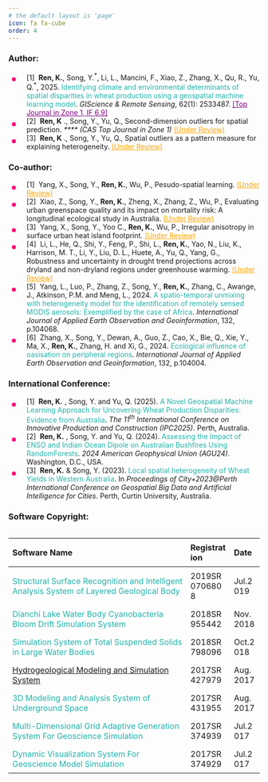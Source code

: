 ```yaml
---
# the default layout is 'page'
icon: fa fa-cube
order: 4
---
```


<!-- > Add Markdown syntax content to file `_tabs/about.md`{: .filepath } and it will show up on this page.
{: .prompt-tip } -->
<style>
.underview {
    text-decoration: underline;
    border-bottom: 0px;
    color: orange;
}

.paper_title{
    text-decoration: none;
    color: lightseagreen;
}

.post-tail-wrapper .post-meta a:not(:hover), .content a:not(.img-link) {
     border-bottom: 0px;
}

.accept {
    text-decoration: underline;
    color: purple;
}

i {
    color: 
}

ul ul,
ul ol,
ol ol,
ol ul {
	margin: .6rem 0 .6rem 1.7rem;
}

ul.disc li {
	display: list-item;
	list-style: none;
	padding: 0 0 0 .8rem;
	position: relative;
}

ul.disc li::before {
	content: "";
	display: inline-block;
	width: 8px;
	height: 8px;
	border-radius: 50%;
	background: #FF0077;
	position: absolute;
	left: -17px;
	top: 11px;
	vertical-align: middle;
}

/* .table-responsive {
	overflow-x: auto;
	-webkit-overflow-scrolling: touch;
} */

    .responsive-table {
        width: 100%;
        border-collapse: collapse;
        table-layout: auto; /* 自动布局 */
    }

    .responsive-table th, .responsive-table td {
        padding: 8px;
        text-align: left;
        word-break: break-word; /* 允许长单词换行 */
    }

    /* 让表格在小屏时横向滚动 */
    .table-wrapper {
        overflow-x: auto;
        -webkit-overflow-scrolling: touch;
    }

    /* 在手机端减小字体 */
    @media (max-width: 600px) {
        .responsive-table th, .responsive-table td {
            font-size: 14px;
        }
    }
</style>

<!-- 
<script>
document.addEventListener("DOMContentLoaded", function () {
    // Select all UL elements with the class "publication_list"
    document.querySelectorAll(".publication_list").forEach((ul) => {
        let count = 1; // Start numbering from 1 for each UL
        ul.querySelectorAll("li").forEach((li) => {
            li.innerHTML = `[${count}] ` + li.innerHTML;
            count++;
        });
    });
});
</script> -->

<h3>Author: </h3>
<ul class="disc publication_list">
    <li>[1] &nbsp;<b>Ren, K.</b>, Song, Y.<sup>*</sup>, Li, L., Mancini, F., Xiao, Z., Zhang, X., Qu, R., Yu,
    Q.<sup>*</sup>, 2025. <a href="https://doi.org/10.1080/15481603.2025.2533487" target="_blank" class="paper_title">Identifying
        climate and environmental determinants of spatial disparities in wheat production using a
        geospatial
        machine learning model</a>. <i>GIScience & Remote Sensing</i>, 62(1): 2533487.
    <span class="accept">[Top Journal in Zone 1, IF 6.9]</span>
    </li>
    <li>[2] &nbsp;<b>Ren, K</b> ., Song, Y., Yu, Q., Second-dimension outliers for spatial prediction.
        <i> **** (CAS Top Journal in Zone 1)</i>
        <span class="underview">(Under Review)</span>
    </li>
    <li>[3] &nbsp;<b>Ren, K</b> ., Song, Y., Yu, Q., Spatial outliers as a pattern measure for explaining
        heterogeneity.
        <span class="underview">(Under Review)</span>
    </li>
</ul>

<h3>Co-author: </h3>
<ul class="disc publication_list">
    <li>[1] &nbsp;Yang, X., Song, Y., <b>Ren, K.</b>, Wu, P., Pesudo-spatial learning. <span class="underview">(Under
            Review)</span></li>
    <li>[2] &nbsp;Xiao, Z., Song, Y., <b>Ren, K.</b>, Zheng, X., Zhang, Z., Wu, P., Evaluating urban greenspace
        quality and
        its impact on mortality risk: A longitudinal ecological study in Australia. <span
            class="underview">(Under
            Review)</span></li>
    <li>[3] &nbsp;Yang, X., Song, Y., Yoo C., <b>Ren, K.</b>, Wu, P., Irregular anisotropy in surface
        urban heat island footprint. <span class="underview">(Under Review)</span></li>
    <li>[4] &nbsp;Li, L., He, Q., Shi, Y., Feng, P., Shi, L., <b>Ren, K.</b>, Yao, N., Liu, K., Harrison, M. T., Li,
        Y., Liu,
        D. L., Huete, A., Yu, Q., Yang, G., Robustness and uncertainty in drought trend projections across
        dryland and non-dryland regions under greenhouse warming. <span class="underview">(Under
            Review)</span></li>
    <li>[5] &nbsp;Yang, L., Luo, P.,
        Zhang, Z., Song, Y., <b>Ren, K.</b>, Zhang, C., Awange, J.,
        Atkinson, P.M. and Meng, L., 2024.
        <a href="https://doi.org/10.1016/j.jag.2024.104068" target="_blank" class="paper_title">
            A spatio-temporal unmixing with heterogeneity model for the identification of remotely sensed
            MODIS aerosols: Exemplified by the case of Africa</a>.
        <i>International Journal of Applied Earth Observation and Geoinformation</i>, 132, p.104068.
    </li>
    <li>[6] &nbsp;Zhang, X., Song, Y., Dewan, A., Guo, Z., Cao, X., Bie, Q., Xie, Y., Ma, X., <b>Ren, K.</b>, Zhang,
        H. and Xi, G., 2024. <a href="https://doi.org/10.1016/j.jag.2024.104004" target="_blank"
             class="paper_title">Ecological influence of oasisation on peripheral regions</a>.
        <i>International Journal of Applied Earth Observation and Geoinformation</i>, 132, p.104004.
    </li>
</ul>

<h3>International Conference: </h3>
<ul class="disc publication_list">
    <li>[1] &nbsp;<b>Ren, K.</b> , Song, Y. and Yu, Q. (2025). <a href="https://ipcannual.com/" target="_blank"
            class="paper_title">A Novel Geospatial Machine Learning Approach for Uncovering
            Wheat Production Disparities: Evidence from Australia</a>. <i>The 11<sup>th</sup> International
            Conference
            on Innovative
            Production and Construction (IPC2025)</i>. Perth, Australia.
    </li>
    <li>[2] &nbsp;<b>Ren, K.</b> , Song, Y. and Yu, Q. (2024). <a
            href="https://agu.confex.com/agu/agu24/meetingapp.cgi/Paper/1760905" target="_blank"
            class="paper_title">Assessing the Impact of ENSO and Indian Ocean Dipole on Australian
            Bushfires Using RandomForests</a>. <i>2024 American Geophysical Union (AGU24)</i>. Washington,
        D.C., USA.
    </li>
    <li>[3] &nbsp;<b>Ren, K.</b> & Song, Y. (2023). <a href="https://yongzesong.com/cityplus-2023-proceedings/"
            target="_blank" class="paper_title">Local spatial heterogeneity of Wheat Yields in
            Western Australia</a>.
        In <i>Proceedings of City+2023@Perth International Conference on Geospatial Big Data and Artificial
            Intelligence for Cities</i>. Perth, Curtin University, Australia.
    </li>
</ul>

<h3>Software Copyright: </h3>
<div class="table-wrapper">
    <table class="responsive-table">
        <thead>
            <tr>
                <th>Software Name</th>
                <th>Registration</th>
                <th>Date</th>
            </tr>
        </thead>
        <tbody>
            <tr>
                <td><a href="https://cv.renkaigis.cn/images/SoftwareCopyright/4_GeologicalStructure.jpg" target="_blank" class="paper_title">
                    Structural Surface Recognition and Intelligent Analysis System of Layered Geological Body
                </a></td>
                <td>2019SR0706808</td>
                <td>Jul.2019</td>
            </tr>
            <tr>
                <td><a href="https://cv.renkaigis.cn/images/SoftwareCopyright/1_CBBMSystem.jpg" target="_blank" class="paper_title">
                    Dianchi Lake Water Body Cyanobacteria Bloom Drift Simulation System
                </a></td>
                <td>2018SR955442</td>
                <td>Nov.2018</td>
            </tr>
            <tr>
                <td><a href="https://cv.renkaigis.cn/images/SoftwareCopyright/3_LargeWaterSystem.jpg" target="_blank" class="paper_title">
                    Simulation System of Total Suspended Solids in Large Water Bodies
                </a></td>
                <td>2018SR798096</td>
                <td>Oct.2018</td>
            </tr>
            <tr>
                <td><a href="https://cv.renkaigis.cn/images/SoftwareCopyright/3_HydroMSystem.jpg" target="_blank">
                    Hydrogeological Modeling and Simulation System
                </a></td>
                <td>2017SR427979</td>
                <td>Aug.2017</td>
            </tr>
            <tr>
                <td><a href="https://cv.renkaigis.cn/images/SoftwareCopyright/2_TMASystem.jpg" target="_blank" class="paper_title">
                    3D Modeling and Analysis System of Underground Space
                </a></td>
                <td>2017SR431955</td>
                <td>Aug.2017</td>
            </tr>
            <tr>
                <td><a href="https://cv.renkaigis.cn/images/SoftwareCopyright/5_Geo_Grid_System.jpg" target="_blank" class="paper_title">
                    Multi-Dimensional Grid Adaptive Generation System For Geoscience Simulation
                </a></td>
                <td>2017SR374939</td>
                <td>Jul.2017</td>
            </tr>
            <tr>
                <td><a href="https://cv.renkaigis.cn/images/SoftwareCopyright/4_GMSDVSystem.jpg" target="_blank" class="paper_title">
                    Dynamic Visualization System For Geoscience Model Simulation
                </a></td>
                <td>2017SR374929</td>
                <td>Jul.2017</td>
            </tr>
        </tbody>
    </table>
</div>